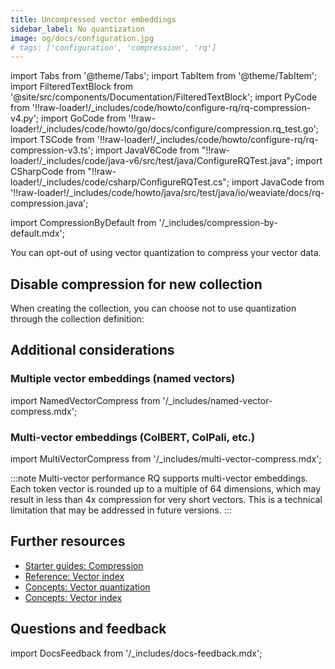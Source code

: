 ```yaml
---
title: Uncompressed vector embeddings
sidebar_label: No quantization
image: og/docs/configuration.jpg
# tags: ['configuration', 'compression', 'rq']
---
```


import Tabs from '@theme/Tabs';
import TabItem from '@theme/TabItem';
import FilteredTextBlock from '@site/src/components/Documentation/FilteredTextBlock';
import PyCode from '!!raw-loader!/\_includes/code/howto/configure-rq/rq-compression-v4.py';
import GoCode from '!!raw-loader!/\_includes/code/howto/go/docs/configure/compression.rq_test.go';
import TSCode from '!!raw-loader!/\_includes/code/howto/configure-rq/rq-compression-v3.ts';
import JavaV6Code from "!!raw-loader!/\_includes/code/java-v6/src/test/java/ConfigureRQTest.java";
import CSharpCode from "!!raw-loader!/\_includes/code/csharp/ConfigureRQTest.cs";
import JavaCode from '!!raw-loader!/\_includes/code/howto/java/src/test/java/io/weaviate/docs/rq-compression.java';

import CompressionByDefault from '/\_includes/compression-by-default.mdx';

<CompressionByDefault/>

You can opt-out of using vector quantization to compress your vector data.

## Disable compression for new collection

When creating the collection, you can choose not to use quantization through the collection definition:

<Tabs className="code" groupId="languages">
  <TabItem value="py" label="Python">
      <FilteredTextBlock
        text={PyCode}
        startMarker="# START Uncompressed"
        endMarker="# END Uncompressed"
        language="py"
      />
  </TabItem>
    <TabItem value="ts" label="JS/TS">
      <FilteredTextBlock
        text={TSCode}
        startMarker="// START Uncompressed"
        endMarker="// END Uncompressed"
        language="ts"
      />
  </TabItem>
  <TabItem value="java6" label="Java v6 (Beta)">
    <FilteredTextBlock
      text={JavaV6Code}
      startMarker="// START Uncompressed"
      endMarker="// END Uncompressed"
      language="java"
    />
  </TabItem>
  <TabItem value="csharp" label="C# (Beta)">
    <FilteredTextBlock
      text={CSharpCode}
      startMarker="// START Uncompressed"
      endMarker="// END Uncompressed"
      language="csharp"
    />
    </TabItem>
</Tabs>

## Additional considerations

### Multiple vector embeddings (named vectors)

import NamedVectorCompress from '/\_includes/named-vector-compress.mdx';

<NamedVectorCompress />

### Multi-vector embeddings (ColBERT, ColPali, etc.)

import MultiVectorCompress from '/\_includes/multi-vector-compress.mdx';

<MultiVectorCompress />

:::note Multi-vector performance
RQ supports multi-vector embeddings. Each token vector is rounded up to a multiple of 64 dimensions, which may result in less than 4x compression for very short vectors. This is a technical limitation that may be addressed in future versions.
:::

## Further resources

- [Starter guides: Compression](/docs/weaviate/starter-guides/managing-resources/compression.mdx)
- [Reference: Vector index](/weaviate/config-refs/indexing/vector-index.mdx)
- [Concepts: Vector quantization](/docs/weaviate/concepts/vector-quantization.md)
- [Concepts: Vector index](/weaviate/concepts/indexing/vector-index.md)

## Questions and feedback

import DocsFeedback from '/\_includes/docs-feedback.mdx';

<DocsFeedback/>
